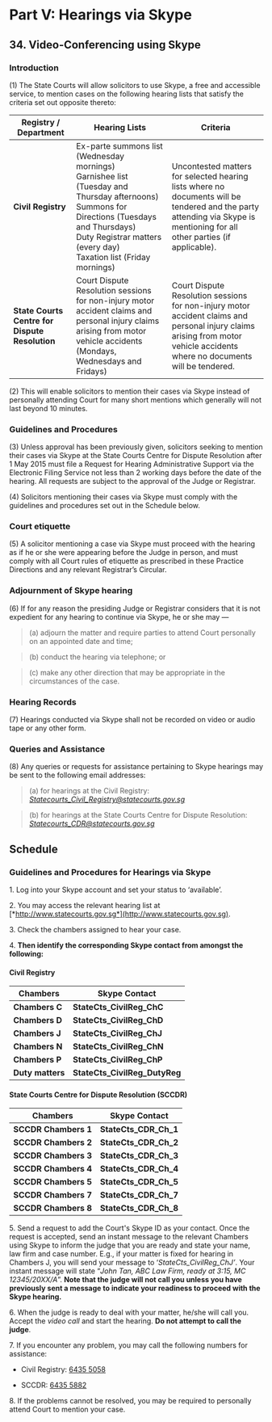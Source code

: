 # Part V: Hearings via Skype

## 34. Video-Conferencing using Skype

### Introduction

(1) The State Courts will allow solicitors to use Skype, a free and accessible service, to mention cases on the following hearing lists that satisfy the criteria set out opposite thereto:

| **Registry / Department** | **Hearing Lists** | **Criteria** |
|---------------------------|-------------------|--------------|
| **Civil Registry**        | Ex-parte summons list (Wednesday mornings)<br/>Garnishee list (Tuesday and Thursday afternoons)<br/>Summons for Directions (Tuesdays and Thursdays)<br/>Duty Registrar matters (every day)<br/>Taxation list (Friday mornings) | Uncontested matters for selected hearing lists where no documents will be tendered and the party attending via Skype is mentioning for all other parties (if applicable). |
| **State Courts Centre for Dispute Resolution** | Court Dispute Resolution sessions for non-injury motor accident claims and personal injury claims arising from motor vehicle accidents (Mondays, Wednesdays and Fridays) | Court Dispute Resolution sessions for non-injury motor accident claims and personal injury claims arising from motor vehicle accidents where no documents will be tendered. |

(2) This will enable solicitors to mention their cases via Skype instead of personally attending Court for many short mentions which generally will not last beyond 10 minutes.

### Guidelines and Procedures

(3) Unless approval has been previously given, solicitors seeking to mention their cases via Skype at the State Courts Centre for Dispute Resolution after 1 May 2015 must file a Request for Hearing Administrative Support via the Electronic Filing Service not less than 2 working days before the date of the hearing. All requests are subject to the approval of the Judge or Registrar.

(4) Solicitors mentioning their cases via Skype must comply with the guidelines and procedures set out in the Schedule below.

### Court etiquette

(5) A solicitor mentioning a case via Skype must proceed with the hearing as if he or she were appearing before the Judge in person, and must comply with all Court rules of etiquette as prescribed in these Practice Directions and any relevant Registrar’s Circular.

### Adjournment of Skype hearing

(6) If for any reason the presiding Judge or Registrar considers that it is not expedient for any hearing to continue via Skype, he or she may —

> (a) adjourn the matter and require parties to attend Court personally on an appointed date and time;

> (b) conduct the hearing via telephone; or

> (c) make any other direction that may be appropriate in the circumstances of the case.

### Hearing Records

(7) Hearings conducted via Skype shall not be recorded on video or audio tape or any other form.

### Queries and Assistance

(8) Any queries or requests for assistance pertaining to Skype hearings may be sent to the following email addresses:

> (a) for hearings at the Civil Registry:  
[*Statecourts\_Civil\_Registry@statecourts.gov.sg*](mailto:Statecourts_Civil_Registry@statecourts.gov.sg)

> (b) for hearings at the State Courts Centre for Dispute Resolution:  
[*Statecourts\_CDR@statecourts.gov.sg*](mailto:Statecourts_PDRC@statecourts.gov.sg)

## Schedule

### Guidelines and Procedures for Hearings via Skype

1\. Log into your Skype account and set your status to ‘available’.

2\. You may access the relevant hearing list at [*http://www.statecourts.gov.sg*](http://www.statecourts.gov.sg).

3\. Check the chambers assigned to hear your case.

4\. **Then identify the corresponding Skype contact from amongst the following:**

#### Civil Registry

| Chambers         | Skype Contact                 |
|------------------|-------------------------------|
| **Chambers C**   | **StateCts_CivilReg_ChC**     |
| **Chambers D**   | **StateCts_CivilReg_ChD**     |
| **Chambers J**   | **StateCts_CivilReg_ChJ**     |
| **Chambers N**   | **StateCts_CivilReg_ChN**     |
| **Chambers P**   | **StateCts_CivilReg_ChP**     |
| **Duty matters** | **StateCts_CivilReg_DutyReg** |

#### State Courts Centre for Dispute Resolution (SCCDR)

| Chambers             | Skype Contact             |
|----------------------|---------------------------|
| **SCCDR Chambers 1** | **StateCts_CDR_Ch_1**     |
| **SCCDR Chambers 2** | **StateCts_CDR_Ch_2**     |
| **SCCDR Chambers 3** | **StateCts_CDR_Ch_3**     |
| **SCCDR Chambers 4** | **StateCts_CDR_Ch_4**     |
| **SCCDR Chambers 5** | **StateCts_CDR_Ch_5**     |
| **SCCDR Chambers 7** | **StateCts_CDR_Ch_7**     |
| **SCCDR Chambers 8** | **StateCts_CDR_Ch_8**     |

5\. Send a request to add the Court's Skype ID as your contact. Once the request is accepted, send an instant message to the relevant Chambers using Skype to inform the judge that you are ready and state your name, law firm and case number. E.g., if your matter is fixed for hearing in Chambers J, you will send your message to ‘*StateCts\_CivilReg\_ChJ’*. Your instant message will state “*John Tan, ABC Law Firm, ready at 3:15, MC 12345/20XX/A*”. **Note that the judge will not call you unless you have previously sent a message to indicate your readiness to proceed with the Skype hearing.**

6\. When the judge is ready to deal with your matter, he/she will call you. Accept the *video call* and start the hearing. **Do not attempt to call the judge**.

7\. If you encounter any problem, you may call the following numbers for assistance:

   -   Civil Registry: [6435 5058](tel:+6564355058)

   -   SCCDR: [6435 5882](tel:+6564355882)

8\. If the problems cannot be resolved, you may be required to personally attend Court to mention your case.

